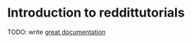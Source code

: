 # Introduction to reddittutorials

TODO: write [great documentation](http://jacobian.org/writing/what-to-write/)
